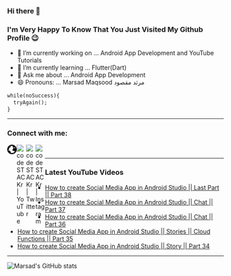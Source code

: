 ### Hi there 👋

### I'm Very Happy To Know That You Just Visited My Github Profile 😉
- 🔭 I’m currently working on ... Android App Development and YouTube Tutorials
- 🌱 I’m currently learning ... Flutter(Dart)
- 💬 Ask me about ... Android App Development
- 😄 Pronouns: ... Marsad Maqsood مرثد مقصود

```
while(noSuccess){
  tryAgain();
}
```

---

### Connect with me:

[<img align="left" alt="codeSTACKr.com" width="22px" src="https://raw.githubusercontent.com/iconic/open-iconic/master/svg/globe.svg" />][website]
[<img align="left" alt="codeSTACKr | YouTube" width="22px" src="https://cdn.jsdelivr.net/npm/simple-icons@v3/icons/youtube.svg" />][youtube]
[<img align="left" alt="codeSTACKr | Twitter" width="22px" src="https://cdn.jsdelivr.net/npm/simple-icons@v3/icons/twitter.svg" />][twitter]
[<img align="left" alt="codeSTACKr | Instagram" width="22px" src="https://cdn.jsdelivr.net/npm/simple-icons@v3/icons/instagram.svg" />][instagram]

<br />


---

### Latest YouTube Videos

<!-- YOUTUBE:START -->
- [How to create Social Media App in Android Studio || Last Part || Part 38](https://www.youtube.com/watch?v=mdYuU_W3byQ)
- [How to create Social Media App in Android Studio || Chat || Part 37](https://www.youtube.com/watch?v=nqyyUNTArcQ)
- [How to create Social Media App in Android Studio || Chat || Part 36](https://www.youtube.com/watch?v=fxZsr-LnExQ)
- [How to create Social Media App in Android Studio || Stories || Cloud Functions || Part 35](https://www.youtube.com/watch?v=og3-nbBhSOo)
- [How to create Social Media App in Android Studio || Story || Part 34](https://www.youtube.com/watch?v=j-5InXfBBLc)
<!-- YOUTUBE:END -->

---


![Marsad's GitHub stats](https://github-readme-stats.vercel.app/api?username=MarsadMaqsood&show_icons=true&hide_border=true)



[website]: https://marsad.dev/
[twitter]: https://twitter.com/Marsad_0408
[youtube]: https://www.youtube.com/channel/UCGZF_fq2lEDAPl_BkDSphwQ
[instagram]: https://www.instagram.com/marsad0408/


